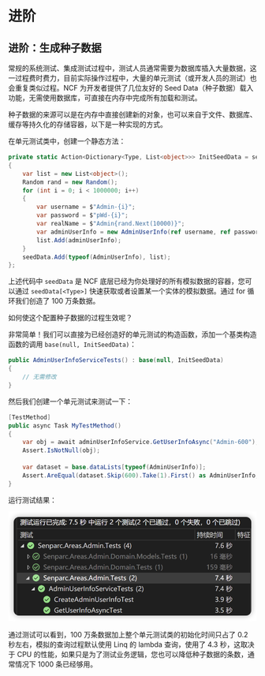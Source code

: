 # 进阶

## 进阶：生成种子数据

常规的系统测试、集成测试过程中，测试人员通常需要为数据库插入大量数据，这一过程费时费力，目前实际操作过程中，大量的单元测试（或开发人员的测试）也会重复类似过程。NCF 为开发者提供了几位友好的 Seed Data（种子数据）载入功能，无需使用数据库，可直接在内存中完成所有加载和测试。

种子数据的来源可以是在内存中直接创建新的对象，也可以来自于文件、数据库、缓存等持久化的存储容器，以下是一种实现的方式。

在单元测试类中，创建一个静态方法：

```csharp
private static Action<Dictionary<Type, List<object>>> InitSeedData = seedData =>
{
    var list = new List<object>();
    Random rand = new Random();
    for (int i = 0; i < 1000000; i++)
    {
        var username = $"Admin-{i}";
        var password = $"pWd-{i}";
        var realName = $"Admin{rand.Next(10000)}";
        var adminUserInfo = new AdminUserInfo(ref username, ref password, realName, "", "");
        list.Add(adminUserInfo);
    }
    seedData.Add(typeof(AdminUserInfo), list);
};
```

上述代码中 `seedData` 是 NCF 底层已经为你处理好的所有模拟数据的容器，您可以通过 `seedData[<Type>]` 快速获取或者设置某一个实体的模拟数据。通过 for 循环我们创造了 100 万条数据。

如何使这个配置种子数据的过程生效呢？

非常简单！我们可以直接为已经创造好的单元测试的构造函数，添加一个基类构造函数的调用 `base(null, InitSeedData)`：

```csharp
public AdminUserInfoServiceTests() : base(null, InitSeedData)
{
    // 无需修改
}
```

然后我们创建一个单元测试来测试一下：

```csharp
[TestMethod]
public async Task MyTestMethod()
{
    var obj = await adminUserInfoService.GetUserInfoAsync("Admin-600");
    Assert.IsNotNull(obj);

    var dataset = base.dataLists[typeof(AdminUserInfo)];
    Assert.AreEqual(dataset.Skip(600).Take(1).First() as AdminUserInfo, obj);
}
```

运行测试结果：

<img src="./images/advenced-01.png" />

通过测试可以看到，100 万条数据加上整个单元测试类的初始化时间只占了 0.2 秒左右，模拟的查询过程默认使用 Linq 的 lambda 查询，使用了 4.3 秒，这取决于 CPU 的性能，如果只是为了测试业务逻辑，您也可以降低种子数据的条数，通常情况下 1000 条已经够用。
